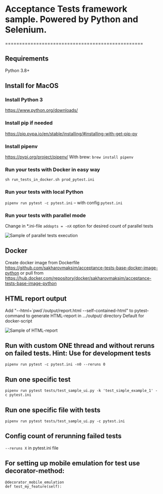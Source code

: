 # Acceptance Tests framework sample. Powered by Python and Selenium.
=================================================
## Requirements
Python 3.8+

## Install for MacOS
### Install Python 3
https://www.python.org/downloads/

### Install pip if needed
https://pip.pypa.io/en/stable/installing/#installing-with-get-pip-py

### Install pipenv
https://pypi.org/project/pipenv/
With brew: `brew install pipenv`

### Run your tests with Docker in easy way
`sh run_tests_in_docker.sh prod_pytest.ini`

### Run your tests with local Python
`pipenv run pytest -c pytest.ini` – with config `pytest.ini`

### Run your tests with parallel mode
Change in *.ini-file `addopts = -nX` option for desired count of parallel tests

![Sample of parallel tests execution](images/parallel_tests.png)

## Docker
Create docker image from Dockerfile https://github.com/sakharovmaksim/acceptance-tests-base-docker-image-python or pull from https://hub.docker.com/repository/docker/sakharovmaksim/acceptance-tests-base-image-python

## HTML report output
Add "--html=\`pwd\`/output/report.html --self-contained-html" to pytest-command to generate HTML-report in .../output/ directory
Default for docker-script

![Sample of HTML-report](images/report_new.png)

## Run with custom ONE thread and without reruns on failed tests. Hint: Use for development tests
`pipenv run pytest -c pytest.ini -n0 --reruns 0`

## Run one specific test
`pipenv run pytest tests/test_sample_ui.py -k 'test_simple_example_1' -c pytest.ini`

## Run one specific file with tests
`pipenv run pytest tests/test_sample_ui.py -c pytest.ini`

## Config count of rerunning failed tests
`--reruns X` in pytest.ini file

## For setting up mobile emulation for test use decorator-method:
`@decorator_mobile_emulation`  
`def test_my_feature(self):`